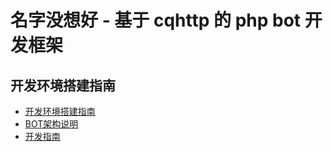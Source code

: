 # 名字没想好 - 基于 cqhttp 的 php bot 开发框架
## 开发环境搭建指南
* [开发环境搭建指南](docs/dev_prepare.md)
* [BOT架构说明](docs/arch.md)
* [开发指南](docs/dev_guide.md)